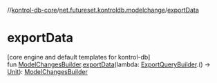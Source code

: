 //[kontrol-db-core](../../index.md)/[net.futureset.kontroldb.modelchange](index.md)/[exportData](export-data.md)

# exportData

[core engine and default templates for kontrol-db]\
fun [ModelChangesBuilder](../net.futureset.kontroldb.dsl/-model-changes-builder/index.md).[exportData](export-data.md)(lambda: [ExportQueryBuilder](-export-query-builder/index.md).() -&gt; [Unit](https://kotlinlang.org/api/latest/jvm/stdlib/kotlin/-unit/index.html)): [ModelChangesBuilder](../net.futureset.kontroldb.dsl/-model-changes-builder/index.md)
